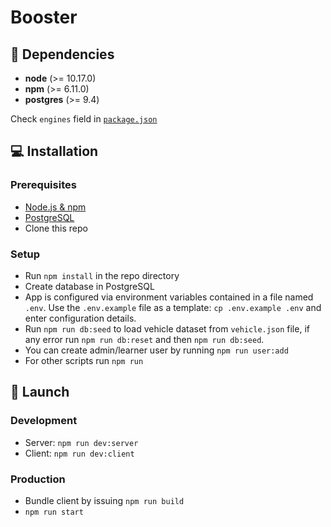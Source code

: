 # Booster

## :page_with_curl: Dependencies

<!-- ENGINES-LIST:START - Do NOT remove or modify this section -->
- **node** (>= 10.17.0)
- **npm** (>= 6.11.0)
- **postgres** (>= 9.4)
<!-- ENGINES-LIST:END -->

Check `engines` field in [`package.json`](package.json)

## :computer: Installation

### Prerequisites

- [Node.js & npm](https://nodejs.org/en/download/)
- [PostgreSQL](https://www.postgresql.org/download/)
- Clone this repo

### Setup

- Run `npm install` in the repo directory
- Create database in PostgreSQL
- App is configured via environment variables contained in a file named `.env`.
  Use the `.env.example` file as a template: `cp .env.example .env` and enter configuration details.
- Run `npm run db:seed` to load vehicle dataset from `vehicle.json` file, if any error run `npm run db:reset` and then `npm run db:seed`.
- You can create admin/learner user by running `npm run user:add`
- For other scripts run `npm run`

## :rocket: Launch

### Development

- Server: `npm run dev:server`
- Client: `npm run dev:client`

### Production

- Bundle client by issuing `npm run build`
- `npm run start`
